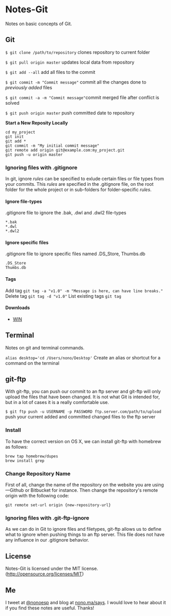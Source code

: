 Notes-Git
=========
Notes on basic concepts of Git.

## Git

`$ git clone /path/to/repository` clones repository to current folder

`$ git pull origin master` updates local data from repository

`$ git add --all` add all files to the commit

`$ git commit -m "Commit message"` commit all the changes done to *previously added* files

`$ git commit -a -m "Commit message"`commit merged file after conflict is solved

`$ git push origin master` push committed date to repository

**Start a New Reposity Locally**

`cd my_project`  
`git init`  
`git add *`  
`git commit -m "My initial commit message"`  
`git remote add origin git@example.com:my_project.git`  
`git push -u origin master`  


### Ignoring files with .gitignore

In git, ignore *rules* can be specified to exlude certain files or file types from your commits. This *rules* are specified in the .gitignore file, on the root folder for the whole project or in sub-folders for folder-specific *rules*.

#### Ignore file-types

.gitignore file to ignore the .bak, .dwl and .dwl2 file-types

```
*.bak
*.dwl
*.dwl2
```

#### Ignore specific files

.gitignore file to ignore specific files named .DS_Store, Thumbs.db

```
.DS_Store
Thumbs.db
```

#### Tags

Add tag `git tag -a "v1.0" -m "Message is here, can have line breaks."`
Delete tag `git tag -d "v1.0"`
List existing tags `git tag`

#### Downloads

* [WIN](https://code.google.com/p/msysgit/downloads/list?q=full+installer+official+git)


## Terminal

Notes on git and terminal commands.

`alias desktop='cd /Users/nono/Desktop'` Create an alias or shortcut for a command on the terminal


## git-ftp

With git-ftp, you can push our commit to an ftp server and git-ftp will only upload the files that have been changed. It is not what Git is intended for, but in a lot of cases it is a really comfortable use.

`$ git ftp push -u USERNAME -p PASSWORD ftp.server.com/path/to/upload` push your current added and committed changed files to the ftp server

### Install
To have the correct version on OS X, we can install git-ftp with homebrew as follows:

```
brew tap homebrew/dupes
brew install grep
```

### Change Repository Name

First of all, change the name of the repository on the website you are using—Github or Bitbucket for instance. Then change the repository's remote origin with the following code:

```
git remote set-url origin {new-repository-url}
```

### Ignoring files with .git-ftp-ignore

As we can do in Git to ignore files and filetypes, git-ftp allows us to define what to ignore when pushing things to an ftp server. This file does not have any influence in our .gitignore behavior.

## License

Notes-Git is licensed under the MIT license. (http://opensource.org/licenses/MIT)

## Me

I tweet at [@nonoesp](http://www.twitter.com/nonoesp) and blog at [nono.ma/says](http://nono.ma/says). I would love to hear about it if you find these notes are useful. Thanks!